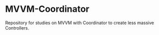 # MVVM-Coordinator
Repository for studies on MVVM with Coordinator to create less massive Controllers.
